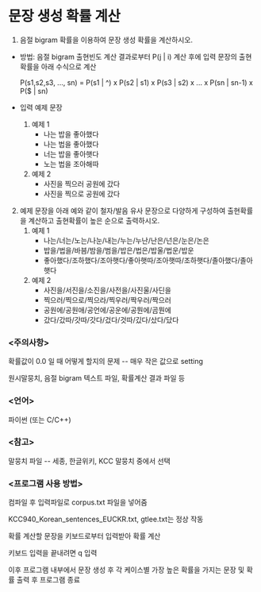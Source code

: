# 문장 생성 확률 계산

 1. 음절 bigram 확률을 이용하여 문장 생성 확률을 계산하시오.
  
  - 방법: 음절 bigram 출현빈도 계산 결과로부터 P(j | i) 계산 후에 입력 문장의 출현 확률을 아래 수식으로 계산

    P(s1,s2,s3, ..., sn) = P(s1 | ^) x P(s2 | s1) x P(s3 | s2) x ... x P(sn | sn-1) x P($ | sn)

  - 입력 예제 문장
    1. 예제 1
        - 나는 밥을 좋아했다
        - 나는 법을 좋아했다
        - 너는 밥을 좋아햇다
        - 노는 법을 조아해따
    2. 예제 2
        - 사진을 찍으러 공원에 갔다
        - 사진을 찍으로 공원에 갔다 
 
 2. 예제 문장을 아래 예와 같이 철자/발음 유사 문장으로 다양하게 구성하여 출현확률을 계산하고 출현확률이 높은 순으로 출력하시오.
    1. 예제 1
        - 나는/너는/노는/나눈/내는/누는/누난/난은/넌은/눈은/논은
        - 밥을/법을/바븜/밤을/범을/밥은/법은/밥울/법운/밥운
        - 좋아했다/조하했다/조아햇다/좋아햇따/조아햇따/조하햇다/졸아했다/졸아햇다
    2. 예제 2
        - 사진을/서진을/소진을/사전을/사진울/사딘을
        - 찍으러/찍으로/찍으라/찍우러/짝우러/짝으러
        - 공원에/공원애/공언에/공운에/공뭔에/곰뭔에
        - 갔다/갔따/갓따/갓다/겄다/것따/깄다/샀다/닸다

### <주의사항>
확률값이 0.0 일 때 어떻게 할지의 문제 -- 매우 작은 값으로 setting

원시말뭉치, 음절 bigram 텍스트 파일, 확률계산 결과 파일 등

### <언어>
파이썬 (또는 C/C++)

### <참고>
말뭉치 파일 -- 세종, 한글위키, KCC 말뭉치 중에서 선택

### <프로그램 사용 방법>

컴파일 후 입력파일로 corpus.txt 파일을 넣어줌

KCC940_Korean_sentences_EUCKR.txt, gtlee.txt는 정상 작동

확률 계산할 문장을 키보드로부터 입력받아 확률 계산

키보드 입력을 끝내려면 q 입력

이후 프로그램 내부에서 문장 생성 후 각 케이스별 가장 높은 확률을 가지는 문장 및 확률 출력 후 프로그램 종료